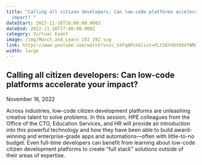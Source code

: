 ```yaml
---
title: "Calling all citizen developers: Can low-code platforms accelerate your
  impact? "
dateStart: 2022-11-16T16:00:00.000Z
dateEnd: 2022-11-16T17:00:00.000Z
category: Virtual Event
image: /img/Munch_and_Learn_192_192.svg
link: https://www.youtube.com/watch?v=zc_54fq8PoY&list=PLtS6YX0YOX4fWMwKbp9blyI1GLdXlbWjY&index=1
width: large
---
```

## Calling all citizen developers: Can low-code platforms accelerate your impact? 

November 16, 2022

Across industries, low-code citizen development platforms are unleashing creative talent to solve problems. In this session, HPE colleagues from the Office of the CTO, Education Services, and HR will provide an introduction into this powerful technology and how they have been able to build award-winning and enterprise-grade apps and automations—often with little-to-no budget. Even full-time developers can benefit from learning about low-code citizen development platforms to create “full stack” solutions outside of their areas of expertise.  
